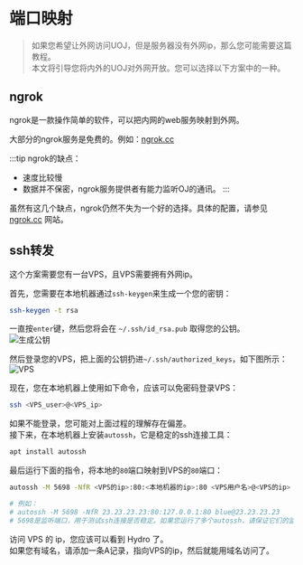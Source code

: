 # 端口映射

> 如果您希望让外网访问UOJ，但是服务器没有外网ip，那么您可能需要这篇教程。  
> 本文将引导您将内外的UOJ对外网开放。您可以选择以下方案中的一种。

## ngrok

ngrok是一款操作简单的软件，可以把内网的web服务映射到外网。

大部分的ngrok服务是免费的。例如：[ngrok.cc](https://www.ngrok.cc/)

:::tip
ngrok的缺点：

- 速度比较慢
- 数据并不保密，ngrok服务提供者有能力监听OJ的通讯。
:::

虽然有这几个缺点，ngrok仍然不失为一个好的选择。具体的配置，请参见 [ngrok.cc](https://www.ngrok.cc/) 网站。

## ssh转发

这个方案需要您有一台VPS，且VPS需要拥有外网ip。

首先，您需要在本地机器通过`ssh-keygen`来生成一个您的密钥：
```bash
ssh-keygen -t rsa
```

一直按`enter`键，然后您将会在 `~/.ssh/id_rsa.pub` 取得您的公钥。  
![生成公钥](https://i.loli.net/2018/10/19/5bc992e392705.png)

然后登录您的VPS，把上面的公钥扔进`~/.ssh/authorized_keys`，如下图所示：  
![VPS](https://i.loli.net/2018/10/19/5bc992e3ad19b.png)

现在，您在本地机器上使用如下命令，应该可以免密码登录VPS：  

```sh
ssh <VPS_user>@<VPS_ip>  
```  

如果不能登录，您可能对上面过程的理解存在偏差。  
接下来，在本地机器上安装`autossh`，它是稳定的ssh连接工具：  

```sh
apt install autossh
```

最后运行下面的指令，将本地的`80`端口映射到VPS的`80`端口：  

```sh
autossh -M 5698 -NfR <VPS的ip>:80:<本地机器的ip>:80 <VPS用户名>@<VPS的ip>  

# 例如：
# autossh -M 5698 -NfR 23.23.23.23:80:127.0.0.1:80 blue@23.23.23.23
# 5698是监听端口，用于测试ssh连接是否稳定。如果您运行了多个autossh，请保证它们的监听端口不同。
```

访问 VPS 的 ip，您应该可以看到 Hydro 了。  
如果您有域名，请添加一条A记录，指向VPS的ip，然后就能用域名访问了。
